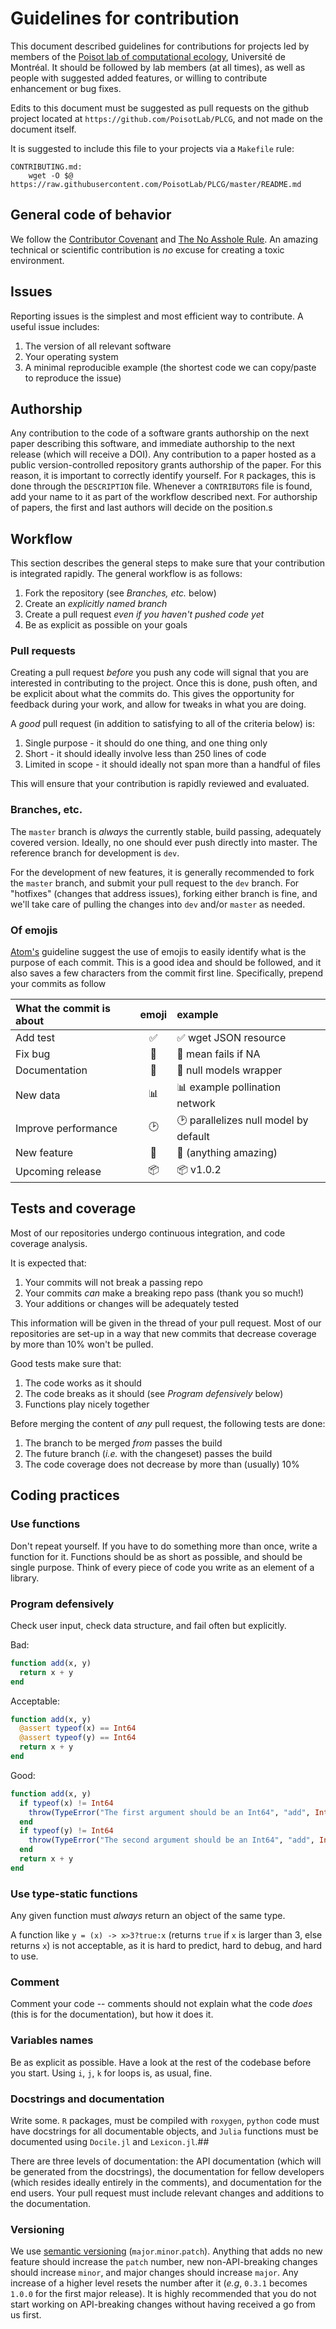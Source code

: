 # Guidelines for contribution

This document described guidelines for contributions for projects led by members
of the [Poisot lab of computational ecology][pl], Université de Montréal. It
should be followed by lab members (at all times), as well as people with
suggested added features, or willing to contribute enhancement or bug fixes.

[pl]: http://poisotlab.io/

Edits to this document must be suggested as pull requests on the github project
located at `https://github.com/PoisotLab/PLCG`, and not made on the document
itself.

It is suggested to include this file to your projects via a `Makefile` rule:

``` make
CONTRIBUTING.md:
    wget -O $@ https://raw.githubusercontent.com/PoisotLab/PLCG/master/README.md
```

## General code of behavior

We follow the [Contributor Covenant][cc] and [The No Asshole Rule][nar].
An amazing technical or scientific contribution is *no* excuse for creating
a toxic environment.

[cc]: http://contributor-covenant.org/version/1/2/0/
[nar]: https://en.wikipedia.org/wiki/The_No_Asshole_Rule

## Issues

Reporting issues is the simplest and most efficient way to contribute. A useful
issue includes:

1. The version of all relevant software
2. Your operating system
3. A minimal reproducible example (the shortest code we can copy/paste to reproduce the issue)

## Authorship

Any contribution to the code of a software grants authorship on the next paper
describing this software, and immediate authorship to the next release (which
will receive a DOI). Any contribution to a paper hosted as a public
version-controlled repository grants authorship of the paper. For this reason,
it is important to correctly identify yourself. For `R` packages, this is done
through the `DESCRIPTION` file. Whenever a `CONTRIBUTORS` file is found, add
your name to it as part of the workflow described next. For authorship of
papers, the first and last authors will decide on the position.s

## Workflow

This section describes the general steps to make sure that your contribution is
integrated rapidly. The general workflow is as follows:

1. Fork the repository (see *Branches, etc.* below)
2. Create an *explicitly named branch*
3. Create a pull request *even if you haven't pushed code yet*
4. Be as explicit as possible on your goals

### Pull requests

Creating a pull request *before* you push any code will signal that you are
interested in contributing to the project. Once this is done, push often, and be
explicit about what the commits do. This gives the opportunity for feedback
during your work, and allow for tweaks in what you are doing.

A *good* pull request (in addition to satisfying to all of the criteria below)
is:

1. Single purpose - it should do one thing, and one thing only
2. Short - it should ideally involve less than 250 lines of code
3. Limited in scope - it should ideally not span more than a handful of files

This will ensure that your contribution is rapidly reviewed and evaluated.

### Branches, etc.

The `master` branch is *always* the currently stable, build passing, adequately
covered version. Ideally, no one should ever push directly into master. The
reference branch for development is `dev`.

For the development of new features, it is generally recommended to fork the
`master` branch, and submit your pull request to the `dev` branch. For
"hotfixes" (changes that address issues), forking either branch is fine, and
we'll take care of pulling the changes into `dev` and/or `master` as needed.

### Of emojis

[Atom's][atom] guideline suggest the use of emojis to easily identify what is
the purpose of each commit. This is a good idea and should be followed, and it
also saves a few characters from the commit first line. Specifically, prepend
your commits as follow

| What the commit is about |       emoji        | example                                     |
|:-------------------------|:------------------:|:--------------------------------------------|
| Add test                 | :white_check_mark: | :white_check_mark: wget JSON resource       |
| Fix bug                  |       :bug:        | :bug: mean fails if NA                      |
| Documentation            |  :page_facing_up:  | :page_facing_up: null models wrapper        |
| New data                 |    :bar_chart:     | :bar_chart: example pollination network     |
| Improve performance      |      :clock2:      | :clock2: parallelizes null model by default |
| New feature              |      :metal:       | :metal: (anything amazing)                  |
| Upcoming release         |      :package:     | :package: v1.0.2                            |

[atom]: https://github.com/atom/atom/blob/master/CONTRIBUTING.md

## Tests and coverage

Most of our repositories undergo continuous integration, and code coverage
analysis.

It is expected that:

1. Your commits will not break a passing repo
2. Your commits *can* make a breaking repo pass (thank you so much!)
3. Your additions or changes will be adequately tested

This information will be given in the thread of your pull request. Most of our
repositories are set-up in a way that new commits that decrease coverage by more
than 10% won't be pulled.

Good tests make sure that:

1. The code works as it should
2. The code breaks as it should (see *Program defensively* below)
3. Functions play nicely together

Before merging the content of *any* pull request, the following tests are done:

1. The branch to be merged *from* passes the build
2. The future branch (*i.e.* with the changeset) passes the build
3. The code coverage does not decrease by more than (usually) 10%

## Coding practices

### Use functions

Don't repeat yourself. If you have to do something more than once, write a
function for it. Functions should be as short as possible, and should be single
purpose. Think of every piece of code you write as an element of a library.

### Program defensively

Check user input, check data structure, and fail often but explicitly.

Bad:
``` julia
function add(x, y)
  return x + y
end
```

Acceptable:
``` julia
function add(x, y)
  @assert typeof(x) == Int64
  @assert typeof(y) == Int64
  return x + y
end
```

Good:
``` julia
function add(x, y)
  if typeof(x) != Int64
    throw(TypeError("The first argument should be an Int64", "add", Int64, typeof(x)))
  end
  if typeof(y) != Int64
    throw(TypeError("The second argument should be an Int64", "add", Int64, typeof(y)))
  end
  return x + y
end
```

### Use type-static functions

Any given function must *always* return an object of the same type.

A function like `y = (x) -> x>3?true:x` (returns `true` if `x` is larger than 3,
else returns `x`) is not acceptable, as it is hard to predict, hard to debug,
and hard to use.

### Comment

Comment your code -- comments should not explain what the code *does* (this is
for the documentation), but how it does it.

### Variables names

Be as explicit as possible. Have a look at the rest of the codebase before you
start. Using `i`, `j`, `k` for loops is, as usual, fine.

### Docstrings and documentation

Write some. `R` packages, must be compiled with `roxygen`, `python` code must
have docstrings for all documentable objects, and `Julia` functions must be
documented using `Docile.jl` and `Lexicon.jl`.##

There are three levels of documentation: the API documentation (which will be
generated from the docstrings), the documentation for fellow developers (which
resides ideally entirely in the comments), and documentation for the end users.
Your pull request must include relevant changes and additions to the
documentation.

### Versioning

We use [semantic versioning][sv] (`major`.`minor`.`patch`). Anything that adds
no new feature should increase the `patch` number, new non-API-breaking changes
should increase `minor`, and major changes should increase `major`. Any increase
of a higher level resets the number after it (*e.g*, `0.3.1` becomes `1.0.0` for
the first major release). It is highly recommended that you do not start working
on API-breaking changes without having received a go from us first.

[sv]: http://semver.org/

